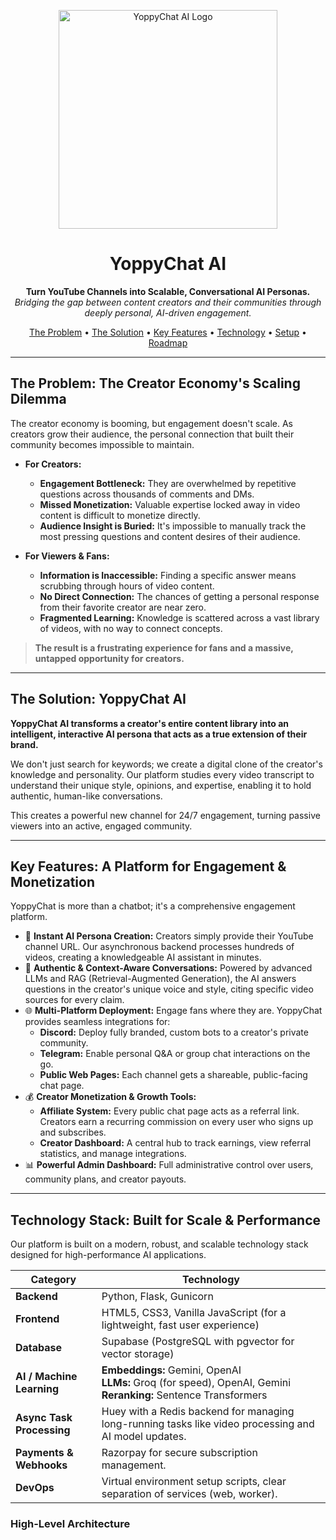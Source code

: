 <p align="center">
  <img src="https://raw.githubusercontent.com/user-attachments/assets/941e699b-4654-47f4-8a19-93e114777a94/primiry__logo.png" alt="YoppyChat AI Logo" width="350">
</p>

<h1 align="center">YoppyChat AI</h1>

<p align="center">
  <strong>Turn YouTube Channels into Scalable, Conversational AI Personas.</strong>
  <br />
  <em>Bridging the gap between content creators and their communities through deeply personal, AI-driven engagement.</em>
</p>

<p align="center">
  <a href="#the-problem">The Problem</a> •
  <a href="#the-solution">The Solution</a> •
  <a href="#key-features">Key Features</a> •
  <a href="#technology-stack">Technology</a> •
  <a href="#getting-started">Setup</a> •
  <a href="#roadmap">Roadmap</a>
</p>

---

## The Problem: The Creator Economy's Scaling Dilemma

The creator economy is booming, but engagement doesn't scale. As creators grow their audience, the personal connection that built their community becomes impossible to maintain.

* **For Creators:**
    * **Engagement Bottleneck:** They are overwhelmed by repetitive questions across thousands of comments and DMs.
    * **Missed Monetization:** Valuable expertise locked away in video content is difficult to monetize directly.
    * **Audience Insight is Buried:** It's impossible to manually track the most pressing questions and content desires of their audience.

* **For Viewers & Fans:**
    * **Information is Inaccessible:** Finding a specific answer means scrubbing through hours of video content.
    * **No Direct Connection:** The chances of getting a personal response from their favorite creator are near zero.
    * **Fragmented Learning:** Knowledge is scattered across a vast library of videos, with no way to connect concepts.

> **The result is a frustrating experience for fans and a massive, untapped opportunity for creators.**

---

## The Solution: YoppyChat AI

**YoppyChat AI transforms a creator's entire content library into an intelligent, interactive AI persona that acts as a true extension of their brand.**

We don't just search for keywords; we create a digital clone of the creator's knowledge and personality. Our platform studies every video transcript to understand their unique style, opinions, and expertise, enabling it to hold authentic, human-like conversations.

This creates a powerful new channel for 24/7 engagement, turning passive viewers into an active, engaged community.



---

## Key Features: A Platform for Engagement & Monetization

YoppyChat is more than a chatbot; it's a comprehensive engagement platform.

* 💬 **Instant AI Persona Creation:** Creators simply provide their YouTube channel URL. Our asynchronous backend processes hundreds of videos, creating a knowledgeable AI assistant in minutes.
* 🧠 **Authentic & Context-Aware Conversations:** Powered by advanced LLMs and RAG (Retrieval-Augmented Generation), the AI answers questions in the creator's unique voice and style, citing specific video sources for every claim.
* 🌐 **Multi-Platform Deployment:** Engage fans where they are. YoppyChat provides seamless integrations for:
    * **Discord:** Deploy fully branded, custom bots to a creator's private community.
    * **Telegram:** Enable personal Q&A or group chat interactions on the go.
    * **Public Web Pages:** Each channel gets a shareable, public-facing chat page.
* 💰 **Creator Monetization & Growth Tools:**
    * **Affiliate System:** Every public chat page acts as a referral link. Creators earn a recurring commission on every user who signs up and subscribes.
    * **Creator Dashboard:** A central hub to track earnings, view referral statistics, and manage integrations.
* 📊 **Powerful Admin Dashboard:** Full administrative control over users, community plans, and creator payouts.

---

## Technology Stack: Built for Scale & Performance

Our platform is built on a modern, robust, and scalable technology stack designed for high-performance AI applications.

| Category                | Technology                                                                                                  |
| ----------------------- | ----------------------------------------------------------------------------------------------------------- |
| **Backend** | Python, Flask, Gunicorn                                                                                     |
| **Frontend** | HTML5, CSS3, Vanilla JavaScript (for a lightweight, fast user experience)                                     |
| **Database** | Supabase (PostgreSQL with pgvector for vector storage)                                                      |
| **AI / Machine Learning** | **Embeddings:** Gemini, OpenAI<br>**LLMs:** Groq (for speed), OpenAI, Gemini<br>**Reranking:** Sentence Transformers |
| **Async Task Processing** | Huey with a Redis backend for managing long-running tasks like video processing and AI model updates.      |
| **Payments & Webhooks** | Razorpay for secure subscription management.                                                                |
| **DevOps** | Virtual environment setup scripts, clear separation of services (web, worker).                              |

### High-Level Architecture
